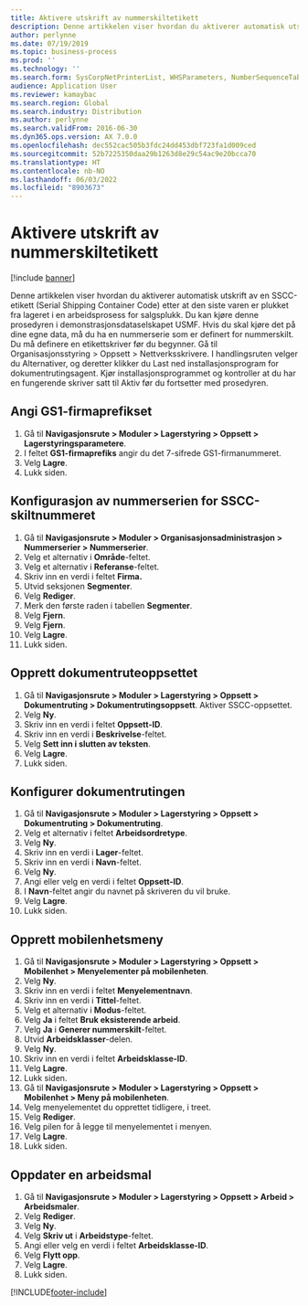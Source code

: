 ```yaml
---
title: Aktivere utskrift av nummerskiltetikett
description: Denne artikkelen viser hvordan du aktiverer automatisk utskrift av en SSCC-etikett (Serial Shipping Container Code) etter at den siste varen er plukket fra lageret i en arbeidsprosess for salgsplukk.
author: perlynne
ms.date: 07/19/2019
ms.topic: business-process
ms.prod: ''
ms.technology: ''
ms.search.form: SysCorpNetPrinterList, WHSParameters, NumberSequenceTableListPage, NumberSequenceDetails, WHSDocumentRoutingLayout, WHSDocumentRouting, WHSRFMenuItem, WHSRFMenu, WHSWorkTemplateTable, WHSLicensePlateLabelBuildConfig, WHSLicensePlateLabel
audience: Application User
ms.reviewer: kamaybac
ms.search.region: Global
ms.search.industry: Distribution
ms.author: perlynne
ms.search.validFrom: 2016-06-30
ms.dyn365.ops.version: AX 7.0.0
ms.openlocfilehash: dec552cac505b3fdc24dd453dbf723fa1d009ced
ms.sourcegitcommit: 52b7225350daa29b1263d8e29c54ac9e20bcca70
ms.translationtype: HT
ms.contentlocale: nb-NO
ms.lasthandoff: 06/03/2022
ms.locfileid: "8903673"
---
```

# <a name="enable-license-plate-label-printing"></a>Aktivere utskrift av nummerskiltetikett

[!include [banner](../../includes/banner.md)]

Denne artikkelen viser hvordan du aktiverer automatisk utskrift av en SSCC-etikett (Serial Shipping Container Code) etter at den siste varen er plukket fra lageret i en arbeidsprosess for salgsplukk. Du kan kjøre denne prosedyren i demonstrasjonsdataselskapet USMF. Hvis du skal kjøre det på dine egne data, må du ha en nummerserie som er definert for nummerskilt. Du må definere en etikettskriver før du begynner. Gå til Organisasjonsstyring > Oppsett > Nettverksskrivere. I handlingsruten velger du Alternativer, og deretter klikker du Last ned installasjonsprogram for dokumentrutingsagent. Kjør installasjonsprogrammet og kontroller at du har en fungerende skriver satt til Aktiv før du fortsetter med prosedyren.


## <a name="set-up-the-gs1-company-prefix"></a>Angi GS1-firmaprefikset
1. Gå til **Navigasjonsrute > Moduler > Lagerstyring > Oppsett > Lagerstyringsparametere**.
2. I feltet **GS1-firmaprefiks** angir du det 7-sifrede GS1-firmanummeret.
3. Velg **Lagre**.
4. Lukk siden.

## <a name="setup-the-sscc-license-plate-number-sequence"></a>Konfigurasjon av nummerserien for SSCC-skiltnummeret
1. Gå til **Navigasjonsrute > Moduler > Organisasjonsadministrasjon > Nummerserier > Nummerserier**.
2. Velg et alternativ i **Område**-feltet.
3. Velg et alternativ i **Referanse**-feltet.
4. Skriv inn en verdi i feltet **Firma.**
5. Utvid seksjonen **Segmenter**.
6. Velg **Rediger**.
7. Merk den første raden i tabellen **Segmenter**.
8. Velg **Fjern**.
9. Velg **Fjern**.
10. Velg **Lagre**.
11. Lukk siden.

## <a name="create-the-document-route-layout"></a>Opprett dokumentruteoppsettet
1. Gå til **Navigasjonsrute > Moduler > Lagerstyring > Oppsett > Dokumentruting > Dokumentrutingsoppsett**. Aktiver SSCC-oppsettet.  
2. Velg **Ny**.
3. Skriv inn en verdi i feltet **Oppsett-ID**.
4. Skriv inn en verdi i **Beskrivelse**-feltet.
5. Velg **Sett inn i slutten av teksten**.
6. Velg **Lagre**.
7. Lukk siden.

## <a name="set-up-the-document-routing"></a>Konfigurer dokumentrutingen
1. Gå til **Navigasjonsrute > Moduler > Lagerstyring > Oppsett > Dokumentruting > Dokumentruting**.
2. Velg et alternativ i feltet **Arbeidsordretype**.
3. Velg **Ny**.
4. Skriv inn en verdi i **Lager**-feltet.
5. Skriv inn en verdi i **Navn**-feltet.
6. Velg **Ny**.
7. Angi eller velg en verdi i feltet **Oppsett-ID**.
8. I **Navn**-feltet angir du navnet på skriveren du vil bruke.
9. Velg **Lagre**.
10. Lukk siden.

## <a name="create-mobile-device-menu"></a>Opprett mobilenhetsmeny
1. Gå til **Navigasjonsrute > Moduler > Lagerstyring > Oppsett > Mobilenhet > Menyelementer på mobilenheten**.
2. Velg **Ny**.
3. Skriv inn en verdi i feltet **Menyelementnavn**.
4. Skriv inn en verdi i **Tittel**-feltet.
5. Velg et alternativ i **Modus**-feltet.
6. Velg **Ja** i feltet **Bruk eksisterende arbeid**.
7. Velg **Ja** i **Generer nummerskilt**-feltet.
8. Utvid **Arbeidsklasser**-delen.
9. Velg **Ny**.
10. Skriv inn en verdi i feltet **Arbeidsklasse-ID**.
11. Velg **Lagre**.
12. Lukk siden.
13. Gå til **Navigasjonsrute > Moduler > Lagerstyring > Oppsett > Mobilenhet > Meny på mobilenheten**.
14. Velg menyelementet du opprettet tidligere, i treet.
15. Velg **Rediger**.
16. Velg pilen for å legge til menyelementet i menyen.
17. Velg **Lagre**.
18. Lukk siden.

## <a name="update-a-work-template"></a>Oppdater en arbeidsmal
1. Gå til **Navigasjonsrute > Moduler > Lagerstyring > Oppsett > Arbeid > Arbeidsmaler**.
2. Velg **Rediger**.
3. Velg **Ny**.
4. Velg **Skriv ut** i **Arbeidstype**-feltet.
5. Angi eller velg en verdi i feltet **Arbeidsklasse-ID**.
6. Velg **Flytt opp**.
7. Velg **Lagre**.
8. Lukk siden.



[!INCLUDE[footer-include](../../../includes/footer-banner.md)]